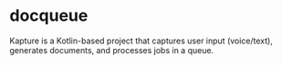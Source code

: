 # docqueue
Kapture is a Kotlin-based project that captures user input (voice/text), generates documents, and processes jobs in a queue.
